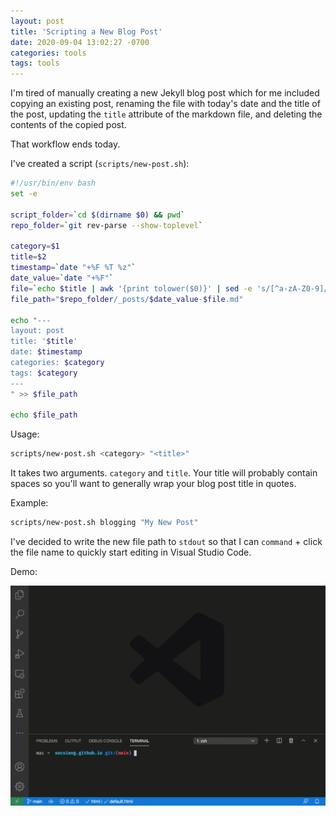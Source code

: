 ```yaml
---
layout: post
title: 'Scripting a New Blog Post'
date: 2020-09-04 13:02:27 -0700
categories: tools
tags: tools
---
```


I'm tired of manually creating a new Jekyll blog post which for me included copying an existing post, renaming the file
with today's date and the title of the post, updating the `title` attribute of the markdown file, and deleting the
contents of the copied post.

That workflow ends today.

I've created a script (`scripts/new-post.sh`):

```sh
#!/usr/bin/env bash
set -e

script_folder=`cd $(dirname $0) && pwd`
repo_folder=`git rev-parse --show-toplevel`

category=$1
title=$2
timestamp=`date "+%F %T %z"`
date_value=`date "+%F"`
file=`echo $title | awk '{print tolower($0)}' | sed -e 's/[^a-zA-Z0-9]/-/g'`
file_path="$repo_folder/_posts/$date_value-$file.md"

echo "---
layout: post
title: '$title'
date: $timestamp
categories: $category
tags: $category
---
" >> $file_path

echo $file_path
```

Usage:

```sh
scripts/new-post.sh <category> "<title>"
```

It takes two arguments. `category` and `title`. Your title will probably contain spaces so you'll want to generally wrap
your blog post title in quotes.

Example:

```sh
scripts/new-post.sh blogging "My New Post"
```

I've decided to write the new file path to `stdout` so that I can `command` + click the file name to quickly start
editing in Visual Studio Code.

Demo:

![New post script in action](/assets/img/new-post.gif)
